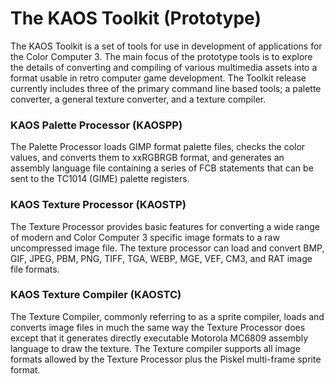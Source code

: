 # The KAOS Toolkit (Prototype)

The KAOS Toolkit is a set of tools for use in development of applications for the Color Computer 3. The main focus of the prototype tools is to explore the details of converting and compiling of various multimedia assets into a format usable in retro computer game development. The Toolkit release currently includes three of the primary command line based tools; a palette converter, a general texture converter, and a texture compiler.

### KAOS Palette Processor (KAOSPP)
The Palette Processor loads GIMP format palette files, checks the color values, and converts them to xxRGBRGB format, and generates an assembly language file containing a series of FCB statements that can be sent to the TC1014 (GIME) palette registers. 

### KAOS Texture Processor (KAOSTP)
The Texture Processor provides basic features for converting a wide range of modern and Color Computer 3 specific image formats to a raw uncompressed image file. The texture processor can load and convert BMP, GIF, JPEG, PBM, PNG, TIFF, TGA, WEBP, MGE, VEF, CM3, and RAT image file formats.

### KAOS Texture Compiler (KAOSTC)
The Texture Compiler, commonly referring to as a sprite compiler, loads and converts image files in much the same way the Texture Processor does except that it generates directly executable Motorola MC6809 assembly language to draw the texture. The Texture compiler supports all image formats allowed by the Texture Processor plus the Piskel multi-frame sprite format.

